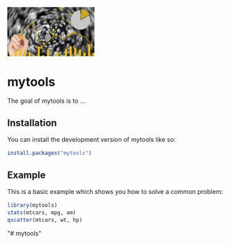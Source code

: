 <img src = "tools.jpg" alt = "An image of a graph with a blurred background." width = "200" />

# mytools

<!-- badges: start -->

<!-- badges: end -->

The goal of mytools is to ...

## Installation

You can install the development version of mytools like so:

``` r
install.packages("mytools")
```

## Example

This is a basic example which shows you how to solve a common problem:

``` r
library(mytools)
stats(mtcars, mpg, am)
qscatter(mtcars, wt, hp)
```
"# mytools" 
